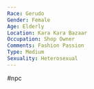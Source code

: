 ```yaml
---
Race: Gerudo
Gender: Female
Age: Elderly
Location: Kara Kara Bazaar
Occupation: Shop Owner
Comments: Fashion Passion
Type: Medium
Sexuality: Heterosexual
---
```

#npc 

